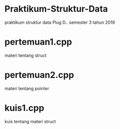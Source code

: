 # Praktikum-Struktur-Data
praktikum struktur data Plug D.. semester 3 tahun 2019

# pertemuan1.cpp
materi tentang struct

# pertemuan2.cpp
materi tentang pointer

# kuis1.cpp
kuis tentang materi struct
